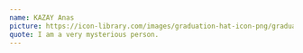 ```yaml
---
name: KAZAY Anas
picture: https://icon-library.com/images/graduation-hat-icon-png/graduation-hat-icon-png-29.jpg
quote: I am a very mysterious person.
---
```

